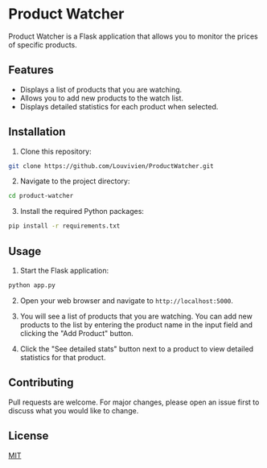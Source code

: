 # Product Watcher

Product Watcher is a Flask application that allows you to monitor the prices of specific products.

## Features

- Displays a list of products that you are watching.
- Allows you to add new products to the watch list.
- Displays detailed statistics for each product when selected.

## Installation

1. Clone this repository:

```bash
git clone https://github.com/Louvivien/ProductWatcher.git
```

2. Navigate to the project directory:

```bash
cd product-watcher
```

3. Install the required Python packages:

```bash
pip install -r requirements.txt
```

## Usage

1. Start the Flask application:

```bash
python app.py
```

2. Open your web browser and navigate to `http://localhost:5000`.

3. You will see a list of products that you are watching. You can add new products to the list by entering the product name in the input field and clicking the "Add Product" button.

4. Click the "See detailed stats" button next to a product to view detailed statistics for that product.

## Contributing

Pull requests are welcome. For major changes, please open an issue first to discuss what you would like to change.

## License

[MIT](https://choosealicense.com/licenses/mit/)
```
